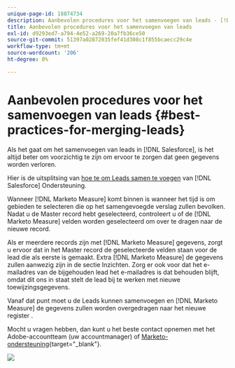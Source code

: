 ```yaml
---
unique-page-id: 18874734
description: Aanbevolen procedures voor het samenvoegen van leads - [!DNL Marketo Measure] - Productdocumentatie
title: Aanbevolen procedures voor het samenvoegen van leads
exl-id: d9293ed7-a794-4e52-a269-20a7fb36ce50
source-git-commit: 51397a02872035fef41d308c1f855bcaecc29c4e
workflow-type: tm+mt
source-wordcount: '206'
ht-degree: 0%

---
```


# Aanbevolen procedures voor het samenvoegen van leads {#best-practices-for-merging-leads}

Als het gaat om het samenvoegen van leads in [!DNL Salesforce], is het altijd beter om voorzichtig te zijn om ervoor te zorgen dat geen gegevens worden verloren.

Hier is de uitsplitsing van [hoe te om Leads samen te voegen](https://help.salesforce.com/HTViewHelpDoc?id=leads_merge.htm&amp;language=en_US) van [!DNL Salesforce] Ondersteuning.

Wanneer [!DNL Marketo Measure] komt binnen is wanneer het tijd is om gebieden te selecteren die op het samengevoegde verslag zullen bevolken. Nadat u de Master record hebt geselecteerd, controleert u of de [!DNL Marketo Measure] velden worden geselecteerd om over te dragen naar de nieuwe record.

Als er meerdere records zijn met [!DNL Marketo Measure] gegevens, zorgt u ervoor dat in het Master record de geselecteerde velden staan voor de lead die als eerste is gemaakt. Extra [!DNL Marketo Measure] de gegevens zullen aanwezig zijn in de sectie Inzichten. Zorg er ook voor dat het e-mailadres van de bijgehouden lead het e-mailadres is dat behouden blijft, omdat dit ons in staat stelt de lead bij te werken met nieuwe toewijzingsgegevens.

Vanaf dat punt moet u de Leads kunnen samenvoegen en [!DNL Marketo Measure] de gegevens zullen worden overgedragen naar het nieuwe register .

Mocht u vragen hebben, dan kunt u het beste contact opnemen met het Adobe-accountteam (uw accountmanager) of [Marketo-ondersteuning](https://nation.marketo.com/t5/support/ct-p/Support){target="_blank"}.

![](assets/1.jpg)
